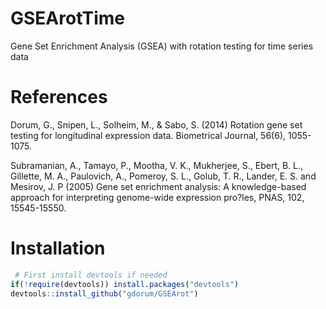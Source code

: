 # GSEArotTime
Gene Set Enrichment Analysis (GSEA) with rotation testing for time series data


# References

Dorum, G., Snipen, L., Solheim, M., & Sabo, S. (2014) Rotation gene set testing 
for longitudinal expression data. Biometrical Journal, 56(6), 1055-1075.

Subramanian, A., Tamayo, P., Mootha, V. K., Mukherjee, S., Ebert, B. L.,
Gillette, M. A., Paulovich, A., Pomeroy, S. L., Golub, T. R., Lander, E. S.
and Mesirov, J. P (2005) Gene set enrichment analysis: A knowledge-based
approach for interpreting genome-wide expression pro?les, PNAS, 102,
15545-15550.

# Installation

```r
 # First install devtools if needed
if(!require(devtools)) install.packages("devtools")
devtools::install_github("gdorum/GSEArot")
```
